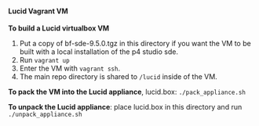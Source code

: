 #### Lucid Vagrant VM

**To build a Lucid virtualbox VM**

1. Put a copy of bf-sde-9.5.0.tgz in this directory if you want the VM to be built with a local installation of the p4 studio sde.
2. Run ``vagrant up``
3. Enter the VM with ``vagrant ssh``.
4. The main repo directory is shared to ``/lucid`` inside of the VM.

**To pack the VM into the Lucid appliance**, lucid.box: ``./pack_appliance.sh``

**To unpack the Lucid appliance**: place lucid.box in this directory and run ``./unpack_appliance.sh``
